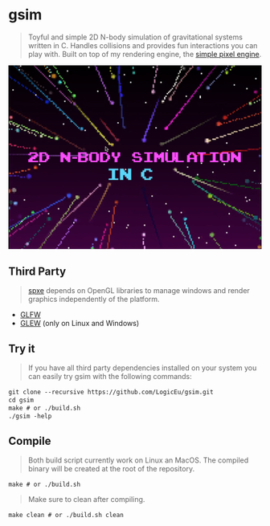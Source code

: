 # gsim

> Toyful and simple 2D N-body simulation of gravitational systems written in C. Handles
> collisions and provides fun interactions you can play with. Built on top of my 
> rendering engine, the [simple pixel engine](https://github.com/LogicEu/spxe.git).

![alt text](https://github.com/LogicEu/gsim/blob/main/image.png?raw=true)

## Third Party

> [spxe](https://github.com/LogicEu/spxe.git) depends on OpenGL libraries to manage
> windows and render graphics independently of the platform.

* [GLFW](https://github.com/glfw/glfw.git)
* [GLEW](https://github.com/nigels-com/glew.git) (only on Linux and Windows)

## Try it

> If you have all third party dependencies installed on your system you can
> easily try gsim with the following commands:

```shell
git clone --recursive https://github.com/LogicEu/gsim.git
cd gsim
make # or ./build.sh
./gsim -help
```

## Compile

> Both build script currently work on Linux an MacOS. The compiled binary will
> be created at the root of the repository. 

```shell
make # or ./build.sh
```
> Make sure to clean after compiling.

```shell
make clean # or ./build.sh clean
```

